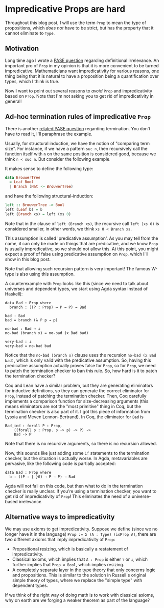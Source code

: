 # Impredicative Props are hard

Throughout this blog post, I will use the term `Prop` to mean the type of propositions,
which _does not_ have to be strict, but has the property that it cannot eliminate to `Type`.

## Motivation

Long time ago I wrote a [PASE question](https://proofassistants.stackexchange.com/q/1970/32)
regarding definitional irrelevance.
An important pro of `Prop` in my opinion is that it is more convenient to be turned impredicative.
Mathematicians want impredicativity for various reasons, one thing being that it is natural to
have a proposition being a quantification over types, which I think is true.

Now I want to point out several reasons to _avoid_ `Prop` and impredicativity based on `Prop`.
Note that I'm not asking you to get rid of impredicativity in general!

## Ad-hoc termination rules of impredicative `Prop`

There is another [related PASE question](https://proofassistants.stackexchange.com/q/1803/32)
regarding termination. You don't have to read it, I'll paraphrase the example.

Usually, for structural induction, we have the notion of "comparing term size". For instance,
if we have a pattern `suc n`, then recursively call the function itself with `n` on the same
position is considered good, because we think `n < suc n`. But consider the following example.

It makes sense to define the following type:

```haskell
data BrouwerTree
  = Leaf Bool
  | Branch (Nat -> BrouwerTree)
```

and have the following structural-induction:

```haskell
left :: BrouwerTree -> Bool
left (Leaf b) = b
left (Branch xs) = left (xs 0)
```

Note that in the clause of `left (Branch xs)`, the recursive call `left (xs 0)` is
considered smaller, in other words, we think `xs 0 < Branch xs`.

This assumption is called 'predicative assumption'.
As you may tell from the name, it can only be made on things that are predicative,
and we know `Prop` is usually impredicative, so we should not allow this.
At this point, you might expect a proof of false using predicative assumption on `Prop`,
which I'll show in this blog post.

Note that allowing such recursion pattern is very important!
The famous W-type is also using this assumption.

A counterexample with `Prop` looks like this (since we need to talk about
universes and dependent types, we start using Agda syntax instead of Haskell):

```
data Bad : Prop where
  branch : ((P : Prop) → P → P) → Bad

bad : Bad
bad = branch (λ P p → p)

no-bad : Bad → ⊥
no-bad (branch x) = no-bad (x Bad bad)

very-bad : ⊥
very-bad = no-bad bad
```

Notice that the `no-bad (branch x)` clause uses the recursion `no-bad (x Bad bad)`,
which is only valid with the predicative assumption. So, having this predicative assumption
actually proves false for `Prop`, so for `Prop`, we need to patch the termination checker
to ban this rule. So, how hard is it to patch the termination checker?

Coq and Lean have a similar problem, but they are generating eliminators for inductive definitions,
so they can generate the correct eliminator for `Prop`, instead of patching the termination checker.
Then, Coq carefully implements a comparison function for size-decreasing arguments (this means
eliminators are not the "most primitive" thing in Coq, but the termination checker is also part of it.
I got this piece of information from Lysxia and Meven Lennon-Bertrand).
In Coq, the eliminator for `Bad` is

```
Bad_ind : forall P : Prop,
    ((forall p : Prop, p -> p) -> P) ->
    Bad -> P
```

Note that there is no recursive arguments, so there is no recursion allowed.

Now, this sounds like just adding some `if` statements to the termination checker,
but the situation is actually worse. In Agda, metavariables are pervasive,
like the following code is partially accepted:

```
data Bad : Prop where
  b : ((P : { }0) → P → P) → Bad
```

Agda will not fail on this code, but then what to do in the termination checker is really unclear.
If you're using a termination checker, you want to get rid of impredicativity of `Prop`!
This eliminates the need of a universe-based irrelevance.

## Alternative ways to impredicativity

We may use axioms to get impredicativity.
Suppose we define (since we no longer have it in the language) `Prop := Σ (A : Type) (isProp A)`,
there are two different axioms that imply impredicativity of `Prop`:

+ Propositional resizing, which is basically a restatement of impredicativity.
+ Classical axioms, which implies that `A : Prop` is either `⊤` or `⊥`,
  which further implies that `Prop ≅ Bool`, which implies resizing.
+ A completely separate layer in the type theory that only concerns logic and propositions.
  This is similar to the solution in Russell's original simple theory of types,
  where we replace the "simple type" with dependent types.

If we think of the right way of doing math is to work with classical axioms,
why on earth are we forging a weaker theorem as part of the language?
